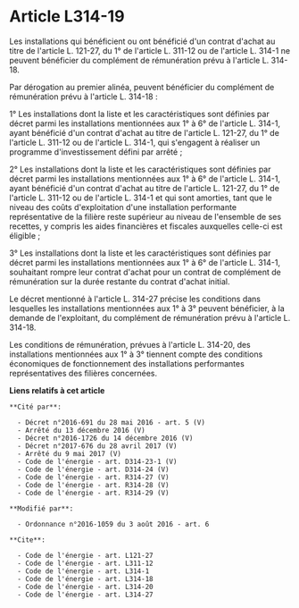# Article L314-19

Les installations qui bénéficient ou ont bénéficié d'un contrat d'achat au titre de l'article L. 121-27, du 1° de l'article
L. 311-12 ou de l'article L. 314-1 ne peuvent bénéficier du complément de rémunération prévu à l'article L. 314-18. 

Par dérogation au premier alinéa, peuvent bénéficier du complément de rémunération prévu à l'article L. 314-18 : 

1° Les installations dont la liste et les caractéristiques sont définies par décret parmi les installations mentionnées aux
1° à 6° de l'article L. 314-1, ayant bénéficié d'un contrat d'achat au titre de l'article L. 121-27, du 1° de l'article L.
311-12 ou de l'article L. 314-1, qui s'engagent à réaliser un programme d'investissement défini par arrêté ; 

2° Les installations dont la liste et les caractéristiques sont définies par décret parmi les installations mentionnées aux
1° à 6° de l'article L. 314-1, ayant bénéficié d'un contrat d'achat au titre de l'article L. 121-27, du 1° de l'article L.
311-12 ou de l'article L. 314-1 et qui sont amorties, tant que le niveau des coûts d'exploitation d'une installation
performante représentative de la filière reste supérieur au niveau de l'ensemble de ses recettes, y compris les aides
financières et fiscales auxquelles celle-ci est éligible ; 

3° Les installations dont la liste et les caractéristiques sont définies par décret parmi les installations mentionnées aux
1° à 6° de l'article L. 314-1, souhaitant rompre leur contrat d'achat pour un contrat de complément de rémunération sur la
durée restante du contrat d'achat initial. 

Le décret mentionné à l'article L. 314-27 précise les conditions dans lesquelles les installations mentionnées aux 1° à 3°
peuvent bénéficier, à la demande de l'exploitant, du complément de rémunération prévu à l'article L. 314-18. 

Les conditions de rémunération, prévues à l'article L. 314-20, des installations mentionnées aux 1° à 3° tiennent compte des
conditions économiques de fonctionnement des installations performantes représentatives des filières concernées.

**Liens relatifs à cet article**

	**Cité par**:

	  - Décret n°2016-691 du 28 mai 2016 - art. 5 (V)
	  - Arrêté du 13 décembre 2016 (V)
	  - Décret n°2016-1726 du 14 décembre 2016 (V)
	  - Décret n°2017-676 du 28 avril 2017 (V)
	  - Arrêté du 9 mai 2017 (V)
	  - Code de l'énergie - art. D314-23-1 (V)
	  - Code de l'énergie - art. D314-24 (V)
	  - Code de l'énergie - art. R314-27 (V)
	  - Code de l'énergie - art. R314-28 (V)
	  - Code de l'énergie - art. R314-29 (V)

	**Modifié par**:

	  - Ordonnance n°2016-1059 du 3 août 2016 - art. 6

	**Cite**:

	  - Code de l'énergie - art. L121-27
	  - Code de l'énergie - art. L311-12
	  - Code de l'énergie - art. L314-1
	  - Code de l'énergie - art. L314-18
	  - Code de l'énergie - art. L314-20
	  - Code de l'énergie - art. L314-27
